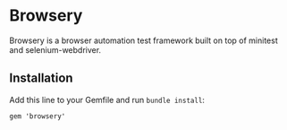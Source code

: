 
# Browsery

Browsery is a browser automation test framework built on top of minitest and selenium-webdriver.

## Installation

Add this line to your Gemfile and run `bundle install`:

    gem 'browsery'


